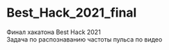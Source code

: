 # Best_Hack_2021_final
Финал хакатона Best Hack 2021 <br/>
Задача по распознаванию частоты пульса по видео
